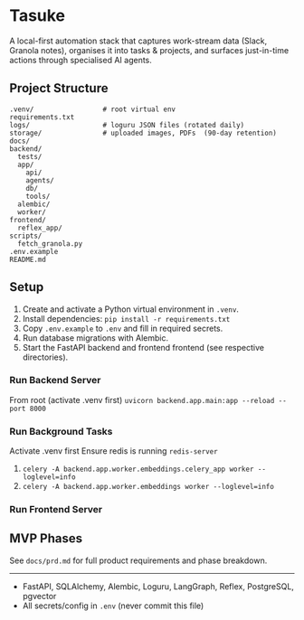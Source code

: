 # Tasuke

A local-first automation stack that captures work-stream data (Slack, Granola notes), organises it into tasks & projects, and surfaces just-in-time actions through specialised AI agents.

## Project Structure

```
.venv/                 # root virtual env
requirements.txt
logs/                  # loguru JSON files (rotated daily)
storage/               # uploaded images, PDFs  (90‑day retention)
docs/
backend/
  tests/
  app/
    api/
    agents/
    db/
    tools/
  alembic/
  worker/
frontend/
  reflex_app/
scripts/
  fetch_granola.py
.env.example
README.md
```

## Setup

1. Create and activate a Python virtual environment in `.venv`.
2. Install dependencies: `pip install -r requirements.txt`
3. Copy `.env.example` to `.env` and fill in required secrets.
4. Run database migrations with Alembic.
5. Start the FastAPI backend and frontend frontend (see respective directories).

### Run Backend Server
From root (activate .venv first)
`uvicorn backend.app.main:app --reload --port 8000`

### Run Background Tasks 
Activate .venv first
Ensure redis is running `redis-server`
1. `celery -A backend.app.worker.embeddings.celery_app worker --loglevel=info`
2. `celery -A backend.app.worker.embeddings worker --loglevel=info`


### Run Frontend Server

## MVP Phases
See `docs/prd.md` for full product requirements and phase breakdown.

---

- FastAPI, SQLAlchemy, Alembic, Loguru, LangGraph, Reflex, PostgreSQL, pgvector
- All secrets/config in `.env` (never commit this file) 